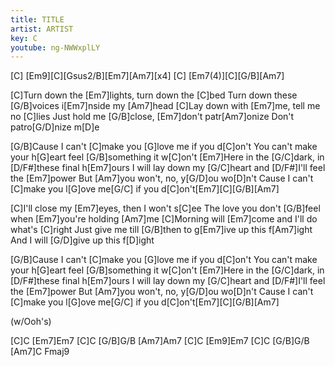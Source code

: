 ```yaml
---
title: TITLE
artist: ARTIST
key: C
youtube: ng-NWWxplLY
---
```

[C] [Em9][C][Gsus2/B][Em7][Am7][x4]
[C] [Em7(4)][C][G/B][Am7]


[C]Turn down the [Em7]lights, turn down the [C]bed
Turn down these [G/B]voices i[Em7]nside my [Am7]head
[C]Lay down with [Em7]me, tell me no [C]lies
Just hold me [G/B]close, [Em7]don't patr[Am7]onize
Don't patro[G/D]nize m[D]e

[G/B]Cause I can't [C]make you [G]love me if you d[C]on't
You can't make your h[G]eart feel [G/B]something it w[C]on't
[Em7]Here in the [G/C]dark, in [D/F#]these final h[Em7]ours
I will lay down my [G/C]heart and [D/F#]I'll feel the [Em7]power
But [Am7]you won't, no, y[G/D]ou wo[D]n't
Cause I can't [C]make you l[G]ove me[G/C]  if you d[C]on't[Em7][C][G/B][Am7]

[C]I'll close my [Em7]eyes, then I won't s[C]ee
The love you don't [G/B]feel when [Em7]you're holding [Am7]me
[C]Morning will [Em7]come and I'll do what's [C]right
Just give me till [G/B]then to g[Em7]ive up this f[Am7]ight
And I will [G/D]give up this f[D]ight

[G/B]Cause I can't [C]make you [G]love me if you d[C]on't
You can't make your h[G]eart feel [G/B]something it w[C]on't
[Em7]Here in the [G/C]dark, in [D/F#]these final h[Em7]ours
I will lay down my [G/C]heart and [D/F#]I'll feel the [Em7]power
But [Am7]you won't, no, y[G/D]ou wo[D]n't
Cause I can't [C]make you l[G]ove me[G/C]  if you d[C]on't[Em7][C][G/B][Am7]

(w/Ooh's)

[C]C  [Em7]Em7    [C]C   [G/B]G/B    [Am7]Am7
[C]C  [Em9]Em7    [C]C   [G/B]G/B    [Am7]C    Fmaj9